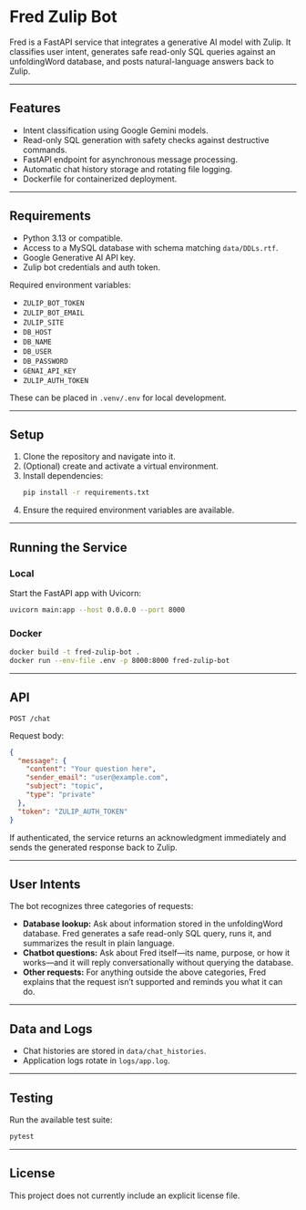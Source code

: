 # Fred Zulip Bot

Fred is a FastAPI service that integrates a generative AI model with Zulip. It classifies user intent, generates safe read-only SQL queries against an unfoldingWord database, and posts natural-language answers back to Zulip.

---

## Features
- Intent classification using Google Gemini models.
- Read-only SQL generation with safety checks against destructive commands.
- FastAPI endpoint for asynchronous message processing.
- Automatic chat history storage and rotating file logging.
- Dockerfile for containerized deployment.

---

## Requirements
- Python 3.13 or compatible.
- Access to a MySQL database with schema matching `data/DDLs.rtf`.
- Google Generative AI API key.
- Zulip bot credentials and auth token.

Required environment variables:
- `ZULIP_BOT_TOKEN`
- `ZULIP_BOT_EMAIL`
- `ZULIP_SITE`
- `DB_HOST`
- `DB_NAME`
- `DB_USER`
- `DB_PASSWORD`
- `GENAI_API_KEY`
- `ZULIP_AUTH_TOKEN`

These can be placed in `.venv/.env` for local development.

---

## Setup
1. Clone the repository and navigate into it.
2. (Optional) create and activate a virtual environment.
3. Install dependencies:
   ```bash
   pip install -r requirements.txt
   ```
4. Ensure the required environment variables are available.

---

## Running the Service
### Local
Start the FastAPI app with Uvicorn:
```bash
uvicorn main:app --host 0.0.0.0 --port 8000
```

### Docker
```bash
docker build -t fred-zulip-bot .
docker run --env-file .env -p 8000:8000 fred-zulip-bot
```

---

## API
`POST /chat`

Request body:
```json
{
  "message": {
    "content": "Your question here",
    "sender_email": "user@example.com",
    "subject": "topic",
    "type": "private"
  },
  "token": "ZULIP_AUTH_TOKEN"
}
```
If authenticated, the service returns an acknowledgment immediately and sends the generated response back to Zulip.

---

## User Intents
The bot recognizes three categories of requests:
- **Database lookup:** Ask about information stored in the unfoldingWord database. Fred generates a safe read-only SQL query, runs it, and summarizes the result in plain language.
- **Chatbot questions:** Ask about Fred itself—its name, purpose, or how it works—and it will reply conversationally without querying the database.
- **Other requests:** For anything outside the above categories, Fred explains that the request isn’t supported and reminds you what it can do.

---

## Data and Logs
- Chat histories are stored in `data/chat_histories`.
- Application logs rotate in `logs/app.log`.

---

## Testing
Run the available test suite:
```bash
pytest
```

---

## License
This project does not currently include an explicit license file.
